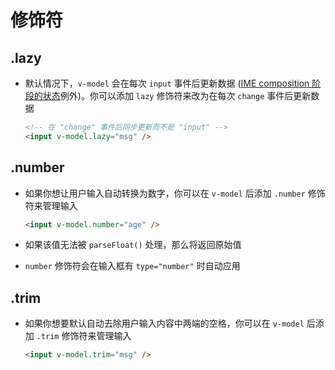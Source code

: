 # 修饰符

## .lazy

- 默认情况下，`v-model` 会在每次 `input` 事件后更新数据 ([IME composition 阶段的状态](https://staging-cn.vuejs.org/guide/essentials/forms.html#vmodel-ime-tip "IME composition 阶段的状态")例外)。你可以添加 `lazy` 修饰符来改为在每次 `change` 事件后更新数据

    ```html
    <!-- 在 "change" 事件后同步更新而不是 "input" -->
    <input v-model.lazy="msg" />
    ```

## .number

- 如果你想让用户输入自动转换为数字，你可以在 `v-model` 后添加 `.number` 修饰符来管理输入

    ```html
    <input v-model.number="age" />
    ```

- 如果该值无法被 `parseFloat()` 处理，那么将返回原始值

- `number` 修饰符会在输入框有 `type="number"` 时自动应用

## .trim

- 如果你想要默认自动去除用户输入内容中两端的空格，你可以在 `v-model` 后添加 `.trim` 修饰符来管理输入

    ```html
    <input v-model.trim="msg" />
    ```
